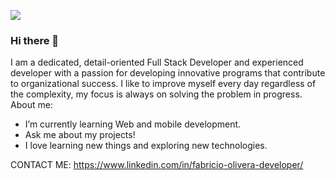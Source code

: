 ![](https://media.giphy.com/media/rvVHtEf42qjWDgmsDp/giphy.gif)

### Hi there 👋

I am a dedicated, detail-oriented Full Stack Developer and experienced developer with a passion for developing innovative programs that contribute to organizational success. I like to improve myself every day regardless of the complexity, my focus is always on solving the problem in progress.
About me:

- I’m currently learning Web and mobile development.
- Ask me about my projects!
- I love learning new things and exploring new technologies.

CONTACT ME: https://www.linkedin.com/in/fabricio-olivera-developer/

